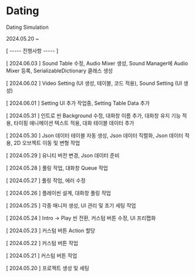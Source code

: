 # Dating
Dating Simulation

2024.05.20 ~


[ ----- 진행사항 ----- ]

[ 2024.06.03 ] Sound Table 수정, Audio Mixer 생성, Sound Manager에 Audio Mixer 등록, SerializableDictionary 클래스 생성

[ 2024.06.02 ] Video Setting (UI 생성, 테이블, 코드 적용), Sound Setting (UI 생성)

[ 2024.06.01 ] Setting UI 추가 작업중, Setting Table Data 추가

[ 2024.05.31 ] 인트로 씬 Background 수정, 대화창 이름 추가, 대화창 유지 기능 적용, 타이핑 애니메이션 텍스트 적용, 대화 테이블 데이터 추가

[ 2024.05.30 ] Json 데이터 테이블 자동 생성, Json 데이터 직렬화, Json 데이터 적용, 2D 오브젝트 이동 및 변형 작업

[ 2024.05.29 ] 유니티 버전 변경, Json 데이터 준비

[ 2024.05.28 ] 풀링 작업, 대화창 Queue 작업

[ 2024.05.27 ] 풀링 작업, 에러 수정

[ 2024.05.26 ] 플레이씬 설계, 대화창 풀링 작업

[ 2024.05.25 ] 각종 매니저 생성, UI 관리 및 초기 세팅 작업

[ 2024.05.24 ] Intro -> Play 씬 전환, 커스텀 버튼 수정, UI 프리팹화

[ 2024.05.23 ] 커스텀 버튼 Action 할당

[ 2024.05.22 ] 커스텀 버튼 작업

[ 2024.05.21 ] 커스텀 버튼 작업

[ 2024.05.20 ] 프로젝트 생성 및 세팅



























